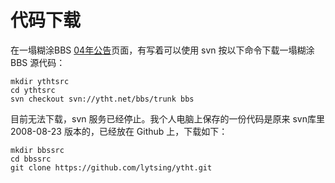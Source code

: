 # 代码下载

在一塌糊涂BBS [04年公告](http://bbsdev.ytht.net/Ytht.Net/?t=1504155844)页面，有写着可以使用 svn 按以下命令下载一塌糊涂 BBS 源代码：

```
mkdir ythtsrc
cd ythtsrc
svn checkout svn://ytht.net/bbs/trunk bbs
```

目前无法下载，svn 服务已经停止。我个人电脑上保存的一份代码是原来 svn库里 2008-08-23 版本的，已经放在 Github 上，下载如下：

```
mkdir bbssrc
cd bbssrc
git clone https://github.com/lytsing/ytht.git
```

